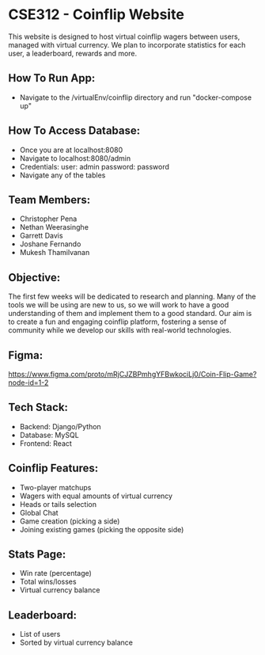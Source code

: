 # CSE312 - Coinflip Website
This website is designed to host virtual coinflip wagers between users, managed with virtual currency. We plan to incorporate statistics for each user, a leaderboard, rewards and more.


## How To Run App:
- Navigate to the /virtualEnv/coinflip directory and run "docker-compose up"
## How To Access Database:
- Once you are at localhost:8080
- Navigate to localhost:8080/admin
- Credentials:
  user: admin
  password: password
- Navigate any of the tables
## Team Members:
- Christopher Pena
- Nethan Weerasinghe
- Garrett Davis
- Joshane Fernando
- Mukesh Thamilvanan
## Objective:
The first few weeks will be dedicated to research and planning. Many of the tools we will be using are new to us, so we will work to have a good understanding of them and implement them to a good standard. Our aim is to create a fun and engaging coinflip platform, fostering a sense of community while we develop our skills with real-world technologies.
## Figma:
https://www.figma.com/proto/mRjCJZBPmhgYFBwkociLj0/Coin-Flip-Game?node-id=1-2
## Tech Stack:
- Backend: Django/Python
- Database: MySQL
- Frontend: React
## Coinflip Features:
- Two-player matchups
- Wagers with equal amounts of virtual currency
- Heads or tails selection
- Global Chat
- Game creation (picking a side)
- Joining existing games (picking the opposite side)
## Stats Page:
- Win rate (percentage)
- Total wins/losses
- Virtual currency balance
## Leaderboard:
- List of users
- Sorted by virtual currency balance
